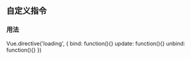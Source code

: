 ## 自定义指令
### 用法
Vue.directive('loading', {
    bind: function(){}
    update: function(){}
    unbind: function(){}
})
### 